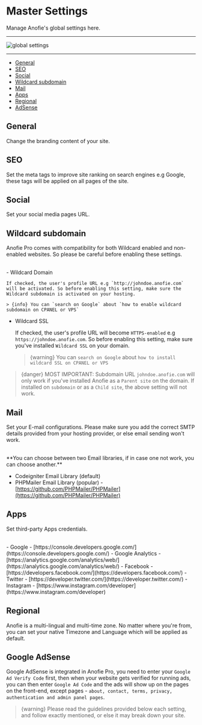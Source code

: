 # Master Settings

Manage Anofie's global settings here.

---

![global settings](https://anofie-docs.classiebit.com/images/settings.jpg "global settings")

---

- [General](#General)
- [SEO](#SEO)
- [Social](#Social)
- [Wildcard subdomain](#Wildcard-subdomain)
- [Mail](#Mail)
- [Apps](#Apps)
- [Regional](#Regional)
- [AdSense](#AdSense)

<a name="General"></a>
## General

Change the branding content of your site.


<a name="SEO"></a>
## SEO

Set the meta tags to improve site ranking on search engines e.g Google, these tags will be applied on all pages of the site.


<a name="Social"></a>
## Social

Set your social media pages URL.



<a name="Wildcard-subdomain"></a>
## Wildcard subdomain

Anofie Pro comes with compatibility for both Wildcard enabled and non-enabled websites. So please be careful before enabling these settings.

<br>
- Wildcard Domain

    If checked, the user's profile URL e.g `http://johndoe.anofie.com` will be activated. So before enabling this setting, make sure the Wildcard subdomain is activated on your hosting.

    > {info} You can `search on Google` about `how to enable wildcard subdomain on CPANEL or VPS`


- Wildcard SSL

    If checked, the user's profile URL will become `HTTPS-enabled` e.g `https://johndoe.anofie.com`. So before enabling this setting, make sure you've installed `Wildcard SSL` on your domain.

    > {warning} You can `search on Google` about `how to install wildcard SSL on CPANEL or VPS`


> {danger} MOST IMPORTANT: Subdomain URL `johndoe.anofie.com` will only work if you've installed Anofie as a `Parent site` on the domain. If installed on `subdomain` or as a `Child site`, the above setting will not work. 


<a name="Mail"></a>
## Mail

Set your E-mail configurations. Please make sure you add the correct SMTP details provided from your hosting provider, or else email sending won't work.

<br>
**You can choose between two Email libraries, if in case one not work, you can choose another.**

- Codeigniter Email Library (default)
- PHPMailer Email Library (popular) - [https://github.com/PHPMailer/PHPMailer](https://github.com/PHPMailer/PHPMailer)


<a name="Apps"></a>
## Apps

Set third-party Apps credentials.

<br>
- Google - [https://console.developers.google.com/](https://console.developers.google.com/)
- Google Analytics - [https://analytics.google.com/analytics/web/](https://analytics.google.com/analytics/web/)
- Facebook - [https://developers.facebook.com/](https://developers.facebook.com/)
- Twitter - [https://developer.twitter.com/](https://developer.twitter.com/)
- Instagram - [https://www.instagram.com/developer](https://www.instagram.com/developer)


<a name="Regional"></a>
## Regional

Anofie is a multi-lingual and multi-time zone. No matter where you're from, you can set your native Timezone and Language which will be applied as default.


<a name="AdSense"></a>
## Google AdSense

Google AdSense is integrated in Anofie Pro, you need to enter your `Google Ad Verify Code` first, then when your website gets verified for running ads, you can then enter `Google Ad Code` and the ads will show up on the pages on the front-end, except pages - `about, contact, terms, privacy, authentication and admin panel pages`. 


> {warning} Please read the guidelines provided below each setting, and follow exactly mentioned, or else it may break down your site.